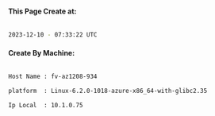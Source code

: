 
   
#### This Page Create at:

```bash

2023-12-10 - 07:33:22 UTC

```

#### Create By Machine:

```bash

Host Name : fv-az1208-934

platform  : Linux-6.2.0-1018-azure-x86_64-with-glibc2.35

Ip Local  : 10.1.0.75

```

